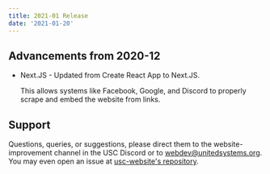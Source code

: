 ```yaml
---
title: 2021-01 Release
date: '2021-01-20'
---
```


## Advancements from 2020-12

- Next.JS - Updated from Create React App to Next.JS.

  This allows systems like Facebook, Google, and Discord to properly scrape and embed the website from links.

## Support

Questions, queries, or suggestions, please direct them to the website-improvement channel in the USC Discord or to webdev@unitedsystems.org. You may even open an issue at [usc-website's repository](https://github.com/Admiralfeb/usc-website/issues).

